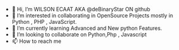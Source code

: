 - 👋 Hi, I’m WILSON ECAAT AKA @deBinaryStar ON github
- 👀 I’m interested in collaborating in OpenSource Projects mostly in Python , PHP , JavaScript.
- 🌱 I’m currently learning Advanced and New python Features.
- 💞️ I’m looking to collaborate on Python,Php , Javascript 
- 📫 How to reach me


<!---
deBinaryStar/deBinaryStar is a ✨ special ✨ repository because its `README.md` (this file) appears on your GitHub profile.
You can click the Preview link to take a look at your changes.
--->
